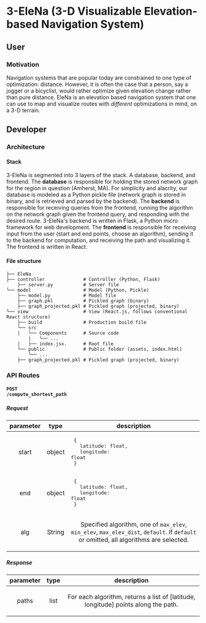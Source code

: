 
# 3-EleNa (3-D Visualizable Elevation-based Navigation System)

## User

### Motivation

Navigation systems that are popular today are constrained to one type of optimization: distance. However, it is often the case that a person, say a jogger or a bicyclist, would rather optimize given elevation change rather than pure distance. EleNa is an elevation based navigation system that one can use to map and visualize routes with *different* optimizations in mind, on a 3-D terrain.

## Developer

### Architecture

#### Stack

3-EleNa is segmented into 3 layers of the stack. A database, backend, and frontend. The **database** is responsible for holding the stored network graph for the region in question (Amherst, MA). For simplicity and alacrity, our database is modeled as a Python pickle file (network graph is stored in binary, and is retrieved and parsed by the backend). The **backend** is responsible for receiving queries from the frontend, running the algorithm on the network graph given the frontend query, and responding with the desired route. 3-EleNa's backend is written in Flask, a Python micro framework for web development. The **frontend** is responsible for receiving input from the user (start and end points, choose an algorithm), sending it to the backend for computation, and receiving the path and visualizing it. The frontend is written in React.

#### File structure

```
├── EleNa
├── controller              # Controller (Python, Flask)
    ├── server.py           # Server file
└── model                   # Model (Python, Pickle)
    ├── model.py            # Model file
    ├── graph.pkl           # Pickled graph (binary)
    ├── graph_projected.pkl # Pickled graph (projected, binary)
└── view                    # View (React.js, follows conventional React structure)
    ├── build               # Production build file
    └── src
    |   └── Components	    # Source code
        |   └── ...
    |   ├── index.jsx.      # Root file
    └── public              # Public folder (assets, index.html)
        └── ...
    ├── graph_projected.pkl # Pickled graph (projected, binary)
```

### API Routes

#### <code>POST /compute_shortest_path</code>

##### Request
| parameter | type | description |
| - | - | - |
| <p align="center">start</p> | <p align="center">object</p> | <pre align="left">&nbsp;{<br>&nbsp;&nbsp;&nbsp;latitude: float,<br>&nbsp;&nbsp;&nbsp;longitude: float<br>&nbsp;}</pre> |
| <p align="center">end</p> | <p align="center">object</p> | <pre align="left">&nbsp;{<br>&nbsp;&nbsp;&nbsp;latitude: float,<br>&nbsp;&nbsp;&nbsp;longitude: float<br>&nbsp;}</pre> |
| <p align="center">alg</p> | <p align="center">String</p> | <p align="center">Specified algorithm, one of `max_elev`, `min_elev`, `max_elev_dist`, `default`. If `default` or omitted, all algorithms are selected.</p> |

##### Response

| parameter | type | description |
| - | - | - |
| <p align="center">paths</p> | <p align="center">list</p> | <p align="center">For each algorithm, returns a list of [latitude, longitude] points along the path.</p> |


